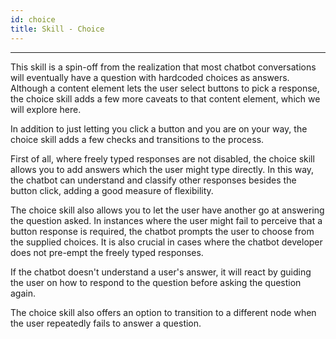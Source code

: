 ```yaml
---
id: choice
title: Skill - Choice
---
```


---------------

This skill is a spin-off from the realization that most chatbot conversations will eventually have a question with hardcoded choices as answers. Although a content element lets the user select buttons to pick a response, the choice skill adds a few more caveats to that content element, which we will explore here.


In addition to just letting you click a button and you are on your way, the choice skill adds a few checks and transitions to the process.

First of all, where freely typed responses are not disabled, the choice skill allows you to add answers which the user might type directly. In this way, the chatbot can understand and classify other responses besides the button click, adding a good measure of flexibility.


The choice skill also allows you to let the user have another go at answering the question asked. In instances where the user might fail to perceive that a button response is required, the chatbot prompts the user to choose from the supplied choices. It is also crucial in cases where the chatbot developer does not pre-empt the freely typed responses. 

If the chatbot doesn't understand a user's answer, it will react by guiding the user on how to respond to the question before asking the question again. 


The choice skill also offers an option to transition to a different node when the user repeatedly fails to answer a question.